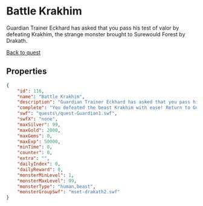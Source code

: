 # Battle Krakhim

Guardian Trainer Eckhard has asked that you pass his test of valor by defeating Krakhim, the strange monster brought to Surewould Forest by Drakath.

[Back to quest](../quests.md)

## Properties

```json
{
    "id": 116,
    "name": "Battle Krakhim",
    "description": "Guardian Trainer Eckhard has asked that you pass his test of valor by defeating Krakhim, the strange monster brought to Surewould Forest by Drakath.",
    "complete": "You defeated the beast Krakhim with ease! Return to Guardian Trainer Eckhard in Falconreach to activate your next Guardian Ability.",
    "swf": "quests\/quest-Guardian1.swf",
    "swfX": "none",
    "maxSilver": 99,
    "maxGold": 2000,
    "maxGems": 0,
    "maxExp": 50000,
    "minTime": 0,
    "counter": 0,
    "extra": "",
    "dailyIndex": 0,
    "dailyReward": 0,
    "monsterMinLevel": 1,
    "monsterMaxLevel": 99,
    "monsterType": "human,beast",
    "monsterGroupSwf": "mset-drakath2.swf"
}
```

